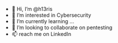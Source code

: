 - 👋 Hi, I’m @h13ris
- 👀 I’m interested in Cybersecurity
- 🌱 I’m currently learning ...
- 💞️ I’m looking to collaborate on pentesting
- 📫 reach me on LinkedIn 

<!---
RaffeeJoffer/RaffeeJoffer is a ✨ special ✨ repository because its `README.md` (this file) appears on your GitHub profile.
You can click the Preview link to take a look at your changes.
--->
